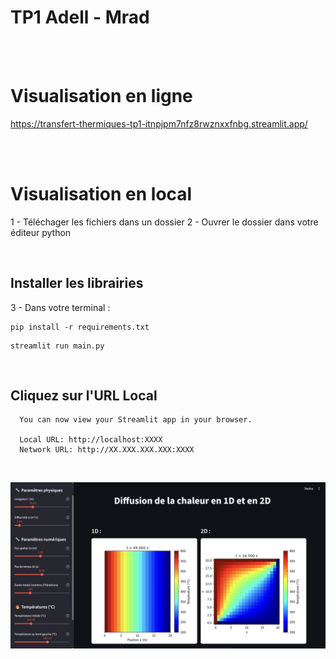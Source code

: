 # TP1 Adell - Mrad
<br><br>

# Visualisation en ligne
https://transfert-thermiques-tp1-itnpjpm7nfz8rwznxxfnbg.streamlit.app/


<br><br>

# Visualisation en local
1 - Téléchager les fichiers dans un dossier 
2 - Ouvrer le dossier dans votre éditeur python

<br>

## Installer les librairies
3 - Dans votre terminal :
```
pip install -r requirements.txt
```

```
streamlit run main.py
```
<br>

## Cliquez sur l'URL Local
```
  You can now view your Streamlit app in your browser.

  Local URL: http://localhost:XXXX
  Network URL: http://XX.XXX.XXX.XXX:XXXX
```
<br>


![Texte alternatif](pictures/appstreamlit.png)









